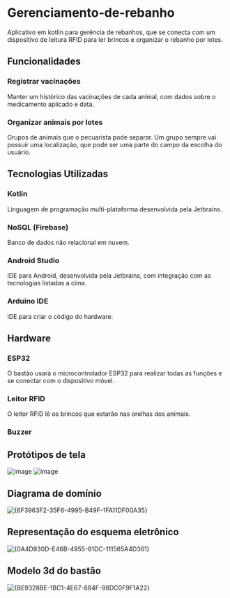 # Gerenciamento-de-rebanho
Aplicativo em kotlin para gerência de rebanhos, que se conecta com um dispositivo de leitura RFID para ler brincos e organizar o rebanho por lotes.


## Funcionalidades
### Registrar vacinações
Manter um histórico das vacinações de cada animal, com dados sobre o medicamento aplicado e data.
### Organizar animais por lotes
Grupos de animais que o pecuarista pode separar. Um grupo sempre vai possuir uma localização, que pode ser uma parte do campo da escolha do usuário.
## Tecnologias Utilizadas
### Kotlin
Linguagem de programação multi-plataforma desenvolvida pela Jetbrains.
### NoSQL (Firebase)
Banco de dados não relacional em nuvem.
### Android Studio
IDE para Android, desenvolvida pela Jetbrains, com integração com as tecnologias listadas a cima.
### Arduino IDE
IDE para criar o código do hardware.

## Hardware
### ESP32
O bastão usará o microcontrolador ESP32 para realizar todas as funções e se conectar com o dispositivo móvel.
### Leitor RFID
O leitor RFID lê os brincos que estarão nas orelhas dos animais.
### Buzzer

## Protótipos de tela
![image](https://github.com/user-attachments/assets/89dd8500-7057-4d36-b7be-e353b9dc8948)
![image](https://github.com/user-attachments/assets/332de9d1-4f3e-45ae-8266-df1544061978)

## Diagrama de domínio
![{6F3963F2-35F6-4995-B49F-1FA11DF00A35}](https://github.com/user-attachments/assets/0515b225-93b5-4ea4-a4f5-96a2adcbdd17)

## Representação do esquema eletrônico
![{0A4D930D-E46B-4955-81DC-111565A4D361}](https://github.com/user-attachments/assets/ae6a1a3c-c434-45c4-a536-b7f04c59f4f8)

## Modelo 3d do bastão
![{BE9328BE-1BC1-4E67-884F-98DC0F9F1A22}](https://github.com/user-attachments/assets/b1450edd-ba8a-45cf-bdff-996ae3fe8176)




